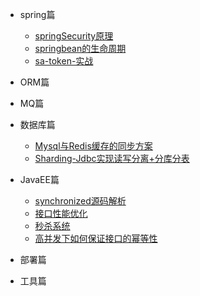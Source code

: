 



* spring篇

  * [springSecurity原理](spring/security/springsecurity.md)
  * [springbean的生命周期](spring/springbean.md)
  * [sa-token-实战](spring/security/sa-token-实战.md)

* ORM篇

  
 
* MQ篇

 

* 数据库篇
  * [Mysql与Redis缓存的同步方案](db/Mysql与Redis缓存的同步方案.md)
  * [Sharding-Jdbc实现读写分离+分库分表](db/Sharding-Jdbc实现读写分离+分库分表.md)

* JavaEE篇
  * [synchronized源码解析](javaee/synchronized.md)
  * [接口性能优化](javaee/接口性能优化.md)
  * [秒杀系统](javaee/秒杀系统.md)
  * [高并发下如何保证接口的幂等性](javaee/高并发下如何保证接口的幂等性.md)

* 部署篇

* 工具篇
